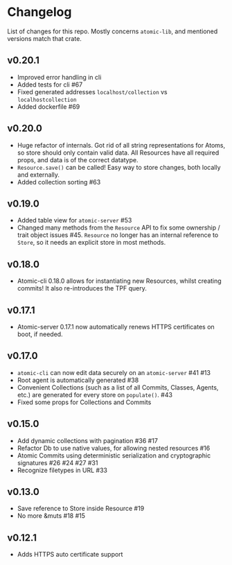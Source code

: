 # Changelog

List of changes for this repo.
Mostly concerns `atomic-lib`, and mentioned versions match that crate.

## v0.20.1

- Improved error handling in cli
- Added tests for cli #67
- Fixed generated addresses `localhost/collection` vs `localhostcollection`
- Added dockerfile #69

## v0.20.0

- Huge refactor of internals. Got rid of all string representations for Atoms, so store should only contain valid data. All Resources have all required props, and data is of the correct datatype.
- `Resource.save()` can be called! Easy way to store changes, both locally and externally.
- Added collection sorting #63

## v0.19.0

- Added table view for `atomic-server` #53
- Changed many methods from the `Resource` API to fix some ownership / trait object issues #45. `Resource` no longer has an internal reference to `Store`, so it needs an explicit store in most methods.

## v0.18.0

- Atomic-cli 0.18.0 allows for instantiating new Resources, whilst creating commits! It also re-introduces the TPF query.

## v0.17.1

- Atomic-server 0.17.1 now automatically renews HTTPS certificates on boot, if needed.

## v0.17.0

- `atomic-cli` can now edit data securely on an `atomic-server` #41 #13
- Root agent is automatically generated #38
- Convenient Collections (such as a list of all Commits, Classes, Agents, etc.) are generated for every store on `populate()`. #43
- Fixed some props for Collections and Commits

## v0.15.0

- Add dynamic collections with pagination #36  #17
- Refactor Db to use native values, for allowing nested resources #16
- Atomic Commits using deterministic serialization and cryptographic signatures #26 #24  #27 #31
- Recognize filetypes in URL #33

## v0.13.0

- Save reference to Store inside Resource #19
- No more &muts #18 #15

## v0.12.1

- Adds HTTPS auto certificate support
